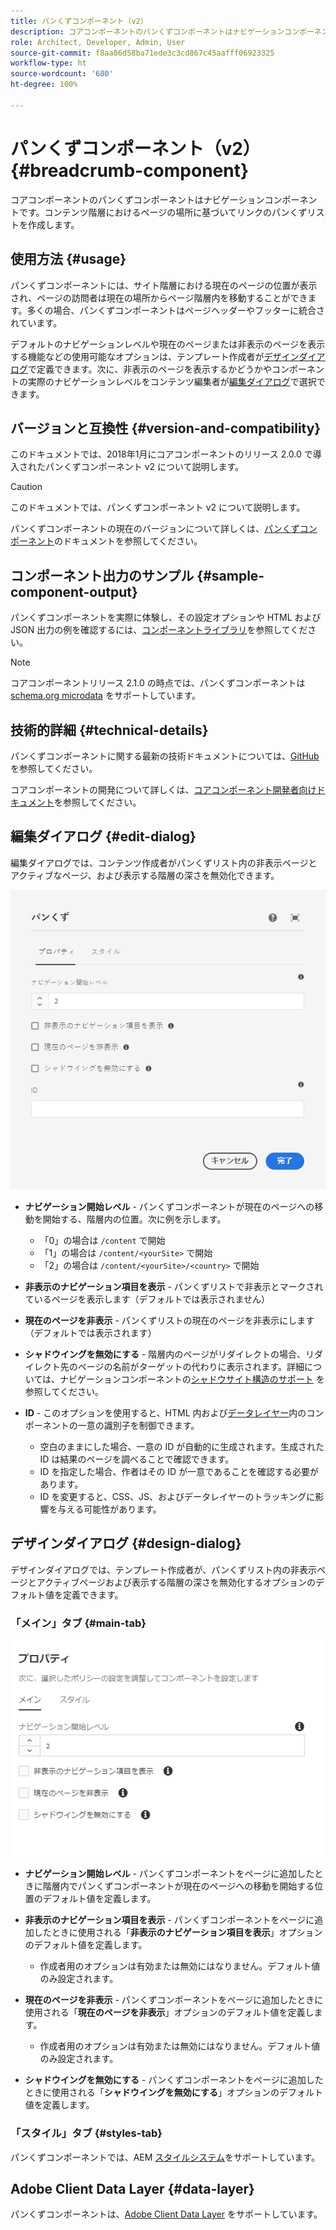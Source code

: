 ```yaml
---
title: パンくずコンポーネント（v2）
description: コアコンポーネントのパンくずコンポーネントはナビゲーションコンポーネントです。コンテンツ階層におけるページの場所に基づいてリンクのパンくずリストを作成します。
role: Architect, Developer, Admin, User
source-git-commit: f8aa86d58ba71ede3c3cd867c45aafff06923325
workflow-type: ht
source-wordcount: '680'
ht-degree: 100%

---
```



# パンくずコンポーネント（v2）  {#breadcrumb-component}

コアコンポーネントのパンくずコンポーネントはナビゲーションコンポーネントです。コンテンツ階層におけるページの場所に基づいてリンクのパンくずリストを作成します。

## 使用方法 {#usage}

パンくずコンポーネントには、サイト階層における現在のページの位置が表示され、ページの訪問者は現在の場所からページ階層内を移動することができます。多くの場合、パンくずコンポーネントはページヘッダーやフッターに統合されています。

デフォルトのナビゲーションレベルや現在のページまたは非表示のページを表示する機能などの使用可能なオプションは、テンプレート作成者が[デザインダイアログ](#design-dialog)で定義できます。次に、非表示のページを表示するかどうかやコンポーネントの実際のナビゲーションレベルをコンテンツ編集者が[編集ダイアログ](#edit-dialog)で選択できます。

## バージョンと互換性 {#version-and-compatibility}

このドキュメントでは、2018年1月にコアコンポーネントのリリース 2.0.0 で導入されたパンくずコンポーネント v2 について説明します。

>[!CAUTION]
>
>このドキュメントでは、パンくずコンポーネント v2 について説明します。
>
>パンくずコンポーネントの現在のバージョンについて詳しくは、[パンくずコンポーネント](/help/components/breadcrumb.md)のドキュメントを参照してください。

## コンポーネント出力のサンプル {#sample-component-output}

パンくずコンポーネントを実際に体験し、その設定オプションや HTML および JSON 出力の例を確認するには、[コンポーネントライブラリ](https://adobe.com/go/aem_cmp_library_breadcrumb_jp)を参照してください。

>[!NOTE]
>
>コアコンポーネントリリース 2.1.0 の時点では、パンくずコンポーネントは [schema.org microdata](https://schema.org/BreadcrumbList) をサポートしています。

## 技術的詳細 {#technical-details}

パンくずコンポーネントに関する最新の技術ドキュメントについては、[GitHub](https://adobe.com/go/aem_cmp_tech_breadcrumb_v2_jp) を参照してください。

コアコンポーネントの開発について詳しくは、[コアコンポーネント開発者向けドキュメント](/help/developing/overview.md)を参照してください。

## 編集ダイアログ {#edit-dialog}

編集ダイアログでは、コンテンツ作成者がパンくずリスト内の非表示ページとアクティブなページ、および表示する階層の深さを無効化できます。

![パンくずコンポーネントの編集ダイアログ](/help/assets/breadcrumb-edit.png)

* **ナビゲーション開始レベル** - パンくずコンポーネントが現在のページへの移動を開始する、階層内の位置。次に例を示します。

   * 「0」の場合は `/content` で開始
   * 「1」の場合は `/content/<yourSite>` で開始
   * 「2」の場合は `/content/<yourSite>/<country>` で開始

* **非表示のナビゲーション項目を表示** - パンくずリストで非表示とマークされているページを表示します（デフォルトでは表示されません）
* **現在のページを非表示** - パンくずリストの現在のページを非表示にします（デフォルトでは表示されます）
* **シャドウイングを無効にする** - 階層内のページがリダイレクトの場合、リダイレクト先のページの名前がターゲットの代わりに表示されます。詳細については、ナビゲーションコンポーネントの[シャドウサイト構造のサポート](../v1/navigation.md#shadow-structure) を参照してください。
* **ID** - このオプションを使用すると、HTML 内および[データレイヤー](/help/developing/data-layer/overview.md)内のコンポーネントの一意の識別子を制御できます。
   * 空白のままにした場合、一意の ID が自動的に生成されます。生成された ID は結果のページを調べることで確認できます。
   * ID を指定した場合、作者はその ID が一意であることを確認する必要があります。
   * ID を変更すると、CSS、JS、およびデータレイヤーのトラッキングに影響を与える可能性があります。

## デザインダイアログ {#design-dialog}

デザインダイアログでは、テンプレート作成者が、パンくずリスト内の非表示ページとアクティブページおよび表示する階層の深さを無効化するオプションのデフォルト値を定義できます。

### 「メイン」タブ {#main-tab}

![](/help/assets/breadcrumb-design.png)

* **ナビゲーション開始レベル** - パンくずコンポーネントをページに追加したときに階層内でパンくずコンポーネントが現在のページへの移動を開始する位置のデフォルト値を定義します。
* **非表示のナビゲーション項目を表示** - パンくずコンポーネントをページに追加したときに使用される「**非表示のナビゲーション項目を表示**」オプションのデフォルト値を定義します。

   * 作成者用のオプションは有効または無効にはなりません。デフォルト値のみ設定されます。

* **現在のページを非表示** - パンくずコンポーネントをページに追加したときに使用される「**現在のページを非表示**」オプションのデフォルト値を定義します。

   * 作成者用のオプションは有効または無効にはなりません。デフォルト値のみ設定されます。

* **シャドウイングを無効にする** - パンくずコンポーネントをページに追加したときに使用される「**シャドウイングを無効にする**」オプションのデフォルト値を定義します。

### 「スタイル」タブ {#styles-tab}

パンくずコンポーネントでは、AEM [スタイルシステム](/help/get-started/authoring.md#component-styling)をサポートしています。

## Adobe Client Data Layer {#data-layer}

パンくずコンポーネントは、[Adobe Client Data Layer](/help/developing/data-layer/overview.md) をサポートしています。
